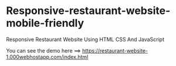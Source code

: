 # Responsive-restaurant-website-mobile-friendly
Responsive Restaurant Website Using HTML CSS And JavaScript

You can see the demo here ==> https://restaurant-website-1.000webhostapp.com/index.html
